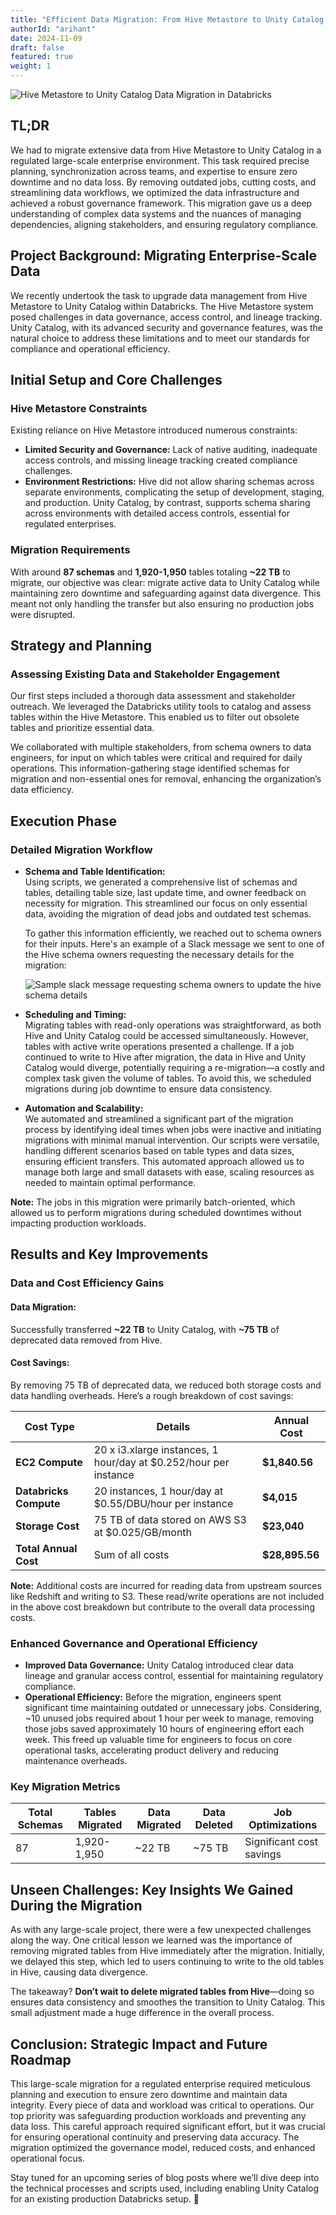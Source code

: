 ```yaml
---
title: "Efficient Data Migration: From Hive Metastore to Unity Catalog in Databricks"
authorId: "arihant"
date: 2024-11-09
draft: false
featured: true
weight: 1
---
```


<img src="/images/blog/hive-to-unity-catalog-data-migration-databricks/cover.png" alt="Hive Metastore to Unity Catalog Data Migration in Databricks">

## **TL;DR**

We had to migrate extensive data from Hive Metastore to Unity Catalog in a regulated large-scale enterprise environment.
This task required precise planning, synchronization across teams, and expertise to ensure zero downtime and no data
loss. By removing outdated jobs, cutting costs, and streamlining data workflows, we optimized the data infrastructure
and achieved a robust governance framework. This migration gave us a deep understanding of complex data systems and the
nuances of managing dependencies, aligning stakeholders, and ensuring regulatory compliance.

## **Project Background: Migrating Enterprise-Scale Data**

We recently undertook the task to upgrade data management from Hive Metastore to Unity Catalog within Databricks.
The Hive Metastore system posed challenges in data governance, access control, and lineage tracking. Unity Catalog, with
its advanced security and governance features, was the natural choice to address these limitations and to meet our
standards for compliance and operational efficiency.

## **Initial Setup and Core Challenges**

### **Hive Metastore Constraints**

Existing reliance on Hive Metastore introduced numerous constraints:

- **Limited Security and Governance:** Lack of native auditing, inadequate access controls, and missing lineage tracking
  created compliance challenges.
- **Environment Restrictions:** Hive did not allow sharing schemas across separate environments, complicating the setup
  of development, staging, and production. Unity Catalog, by contrast, supports schema sharing across environments with
  detailed access controls, essential for regulated enterprises.

### **Migration Requirements**

With around **87 schemas** and **1,920-1,950** tables totaling **~22 TB** to migrate, our objective was clear: migrate
active data to Unity Catalog while maintaining zero downtime and safeguarding against data divergence. This meant not
only handling the transfer but also ensuring no production jobs were disrupted.

## **Strategy and Planning**

### **Assessing Existing Data and Stakeholder Engagement**

Our first steps included a thorough data assessment and stakeholder outreach. We leveraged the Databricks utility tools
to catalog and assess tables within the Hive Metastore. This enabled us to filter out obsolete tables and prioritize
essential data.

We collaborated with multiple stakeholders, from schema owners to data engineers, for input on which tables were
critical and required for daily operations. This information-gathering stage identified schemas for migration and non-essential
ones for removal, enhancing the organization’s data efficiency.

## **Execution Phase**

### **Detailed Migration Workflow**

- **Schema and Table Identification:**  
  Using scripts, we generated a comprehensive list of schemas and tables, detailing table size, last update time, and
  owner feedback on necessity for migration. This streamlined our focus on only essential data, avoiding the migration
  of dead jobs and outdated test schemas.

  To gather this information efficiently, we reached out to schema owners for their inputs. Here's an example of a Slack
  message we sent to one of the Hive schema owners requesting the necessary details for the migration:

  <img src="/images/blog/hive-to-unity-catalog-data-migration-databricks/sample_slack_message.png" alt="Sample slack message requesting schema owners to update the hive schema details">

- **Scheduling and Timing:**  
  Migrating tables with read-only operations was straightforward, as both Hive and Unity Catalog could be accessed
  simultaneously. However, tables with active write operations presented a challenge. If a job continued to write to
  Hive after migration, the data in Hive and Unity Catalog would diverge, potentially requiring a re-migration—a costly
  and complex task given the volume of tables. To avoid this, we scheduled migrations during job downtime to ensure data
  consistency.

- **Automation and Scalability:**  
  We automated and streamlined a significant part of the migration process by identifying ideal times when jobs were
  inactive and initiating migrations with minimal manual intervention. Our scripts were versatile, handling different
  scenarios based on table types and data sizes, ensuring efficient transfers. This automated approach allowed us to
  manage both large and small datasets with ease, scaling resources as needed to maintain optimal performance.

**Note:** The jobs in this migration were primarily batch-oriented, which allowed us to perform migrations during
scheduled downtimes without impacting production workloads.

## **Results and Key Improvements**

### **Data and Cost Efficiency Gains**

#### **Data Migration:**

Successfully transferred **~22 TB** to Unity Catalog, with **~75 TB** of deprecated data removed from Hive.

#### **Cost Savings:**

By removing 75 TB of deprecated data, we reduced both storage costs and data handling overheads. Here’s a rough
breakdown of cost savings:

| **Cost Type**          | **Details**                                                      | **Annual Cost** |
|------------------------|------------------------------------------------------------------|-----------------|
| **EC2 Compute**        | 20 x i3.xlarge instances, 1 hour/day at $0.252/hour per instance | **$1,840.56**   |
| **Databricks Compute** | 20 instances, 1 hour/day at $0.55/DBU/hour per instance          | **$4,015**      |
| **Storage Cost**       | 75 TB of data stored on AWS S3 at $0.025/GB/month                | **$23,040**     |
| **Total Annual Cost**  | Sum of all costs                                                 | **$28,895.56**  |

**Note:** Additional costs are incurred for reading data from upstream sources like Redshift and writing to S3. These
read/write operations are not included in the above cost breakdown but contribute to the overall data processing costs.

### **Enhanced Governance and Operational Efficiency**

- **Improved Data Governance:** Unity Catalog introduced clear data lineage and granular access control, essential for
  maintaining regulatory compliance.
- **Operational Efficiency:** Before the migration, engineers spent significant time maintaining outdated or unnecessary
  jobs. Considering, ~10 unused jobs required about 1 hour per week to manage, removing those jobs saved approximately
  10 hours of engineering effort each week. This freed up valuable time for engineers to focus on core operational
  tasks, accelerating product delivery and reducing maintenance overheads.

### **Key Migration Metrics**

| **Total Schemas** | **Tables Migrated** | **Data Migrated** | **Data Deleted** | **Job Optimizations**    |
|-------------------|---------------------|-------------------|------------------|--------------------------|
| 87                | 1,920-1,950         | ~22 TB            | ~75 TB           | Significant cost savings |

## **Unseen Challenges: Key Insights We Gained During the Migration**

As with any large-scale project, there were a few unexpected challenges along the way. One critical lesson we learned
was the importance of removing migrated tables from Hive immediately after the migration. Initially, we delayed this
step, which led to users continuing to write to the old tables in Hive, causing data divergence.

The takeaway? **Don’t wait to delete migrated tables from Hive**—doing so ensures data consistency and smoothes the
transition to Unity Catalog. This small adjustment made a huge difference in the overall process.

## **Conclusion: Strategic Impact and Future Roadmap**

This large-scale migration for a regulated enterprise required meticulous planning and execution to ensure zero downtime
and maintain data integrity. Every piece of data and workload was critical to operations. Our top priority was
safeguarding production workloads and preventing any data loss. This careful approach required significant effort, but
it was crucial for ensuring operational continuity and preserving data accuracy. The migration optimized the governance
model, reduced costs, and enhanced operational focus.

Stay tuned for an upcoming series of blog posts where we’ll dive deep into the technical processes and scripts used,
including enabling Unity Catalog for an existing production Databricks setup. 🚀
